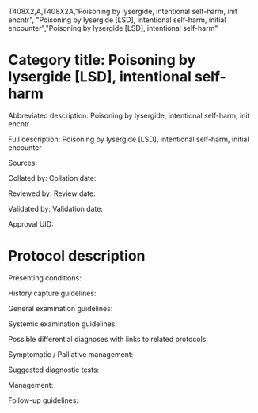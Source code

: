 T408X2,A,T408X2A,"Poisoning by lysergide, intentional self-harm, init encntr", "Poisoning by lysergide [LSD], intentional self-harm, initial encounter","Poisoning by lysergide [LSD], intentional self-harm"
# Category title: Poisoning by lysergide [LSD], intentional self-harm

Abbreviated description: Poisoning by lysergide, intentional self-harm, init encntr

Full description: Poisoning by lysergide [LSD], intentional self-harm, initial encounter

Sources:

Collated by:
Collation date:

Reviewed by:
Review date:

Validated by:
Validation date:

Approval UID:

# Protocol description

Presenting conditions:

History capture guidelines:

General examination guidelines:

Systemic examination guidelines:

Possible differential diagnoses with links to related protocols:

Symptomatic / Palliative management:

Suggested diagnostic tests:

Management:

Follow-up guidelines:
